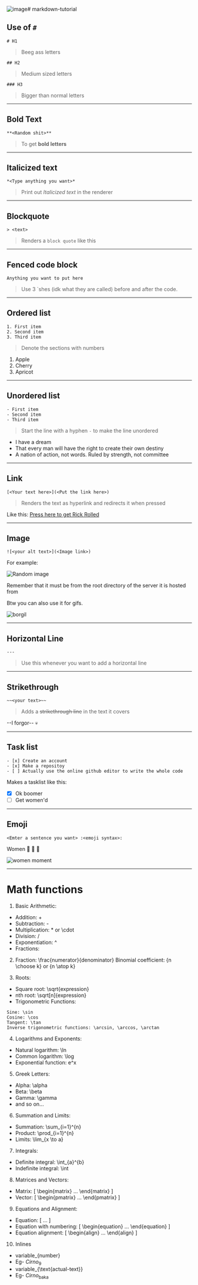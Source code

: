 ![image](https://github.com/SidonTheTroll/markdown-tutorial/assets/70560640/58936ee3-4609-41d6-b431-80354e27e1f7)# markdown-tutorial

## Use of `#`

`# H1`
> Beeg ass letters

`## H2`
> Medium sized letters 

`### H3`
> Bigger than normal letters 

---

## **Bold Text**

`**<Random shit>**`
> To get **bold letters**

--- 

## Italicized text

`*<Type anything you want>*`
> Print out *Italicized text* in the renderer

---

## Blockquote

`> <text>`
> Renders a `block quote` like this 

---

## Fenced code block 

```
Anything you want to put here 
```
> Use 3 `shes (idk what they are called) before and after the code. 

---

## Ordered list 

```
1. First item 
2. Second item 
3. Third item 
```
> Denote the sections with numbers 

1. Apple
2. Cherry
3. Apricot


--- 

## Unordered list 

```
- First item 
- Second item 
- Third item 
```
> Start the line with a hyphen `-` to make the line unordered 

- I have a dream
- That every man will have the right to create their own destiny
- A nation of action, not words. Ruled by strength, not committee

---

## Link 

`[<Your text here>](<Put the link here>)`
> Renders the text as hyperlink and redirects it when pressed 

Like this: [Press here to get Rick Rolled](https://www.youtube.com/watch?v=dQw4w9WgXcQ)

--- 

## Image 

`![<your alt text>](<Image link>)`

For example: 

![Random image](https://cdn.discordapp.com/attachments/751708650833313803/1013270958657786007/unknown.png)

Remember that it must be from the root directory of the server it is hosted from

Btw you can also use it for gifs.

![borgil](https://media1.giphy.com/media/ZRouJhQpbhPzTJ2eBU/giphy.gif?cid=ecf05e47w81tnc3ex0lnqw2l5oab9vsu9gjnvf7lqzhadubc&rid=giphy.gif&ct=g)

--- 

## Horizontal Line 

`---`
> Use this whenever you want to add a horizontal line 

---

## Strikethrough 

`~~<your text>~~`
> Adds a ~~strikethrough line~~ in the text it covers

--I forgor-- :skull:

---

## Task list 

```
- [x] Create an account 
- [x] Make a repositoy 
- [ ] Actually use the online github editor to write the whole code 
```
Makes a tasklist like this: 
- [x] Ok boomer
- [ ] Get women'd 

---

## Emoji 

`<Emter a sentence you want> :<emoji syntax>:`

Women :rofl: :rofl: :rofl: 

![women moment](https://media1.giphy.com/media/f0Q42HgxOZuKrT4hxO/giphy.gif?cid=790b7611a614719bad5ada416b5f508e899f52bab5f43c0e&rid=giphy.gif&ct=g)

---

# Math functions 

1. Basic Arithmetic:
  - Addition: +
  - Subtraction: -
  - Multiplication: * or \cdot
  - Division: /
  - Exponentiation: ^
  - Fractions:

2. Fraction: \frac{numerator}{denominator}
Binomial coefficient: {n \choose k} or {n \atop k}

3. Roots:
- Square root: \sqrt{expression}
- nth root: \sqrt[n]{expression}
- Trigonometric Functions:

```
Sine: \sin
Cosine: \cos
Tangent: \tan
Inverse trigonometric functions: \arcsin, \arccos, \arctan
```

4. Logarithms and Exponents:
  - Natural logarithm: \ln
  - Common logarithm: \log
  - Exponential function: e^x

5. Greek Letters:
  - Alpha: \alpha
  - Beta: \beta
  - Gamma: \gamma
  - and so on...

6. Summation and Limits:
  - Summation: \sum_{i=1}^{n}
  - Product: \prod_{i=1}^{n}
  - Limits: \lim_{x \to a}

7. Integrals:
  - Definite integral: \int_{a}^{b}
  - Indefinite integral: \int

8. Matrices and Vectors:
  - Matrix: \[ \begin{matrix} ... \end{matrix} \]
  - Vector: \[ \begin{pmatrix} ... \end{pmatrix} \]

9. Equations and Alignment:
  - Equation: \[ ... \]
  - Equation with numbering: \[ \begin{equation} ... \end{equation} \]
  - Equation alignment: \[ \begin{align} ... \end{align} \]

10. Inlines
  - variable_{number}
  - Eg- $Cirno_{9}$
  - variable_{\text{actual-text}}
  - Eg- $Cirno_{\text{baka}}$
